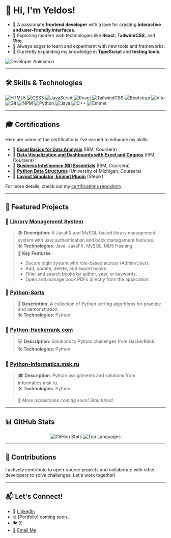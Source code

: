 # 👋 Hi, I'm Yeldos!

- 🌟 A passionate **frontend developer** with a love for creating **interactive and user-friendly interfaces**.
- 🎯 Exploring modern web technologies like **React**, **TailwindCSS**, and **Vite**.
- 🚀 Always eager to learn and experiment with new tools and frameworks.
- 🌱 Currently expanding my knowledge in **TypeScript** and **testing tools**.

![Developer Animation](https://media.giphy.com/media/qgQUggAC3Pfv687qPC/giphy.gif)

---

## 🛠 Skills & Technologies
![HTML5](https://img.shields.io/badge/HTML5-E34F26?style=for-the-badge&logo=html5&logoColor=white)
![CSS3](https://img.shields.io/badge/CSS3-1572B6?style=for-the-badge&logo=css3&logoColor=white)
![JavaScript](https://img.shields.io/badge/JavaScript-F7DF1E?style=for-the-badge&logo=javascript&logoColor=black)
![React](https://img.shields.io/badge/React-61DAFB?style=for-the-badge&logo=react&logoColor=black)
![TailwindCSS](https://img.shields.io/badge/TailwindCSS-38B2AC?style=for-the-badge&logo=tailwindcss&logoColor=white)
![Bootstrap](https://img.shields.io/badge/Bootstrap-7952B3?style=for-the-badge&logo=bootstrap&logoColor=white)
![Vite](https://img.shields.io/badge/Vite-646CFF?style=for-the-badge&logo=vite&logoColor=white)
![Git](https://img.shields.io/badge/Git-F05032?style=for-the-badge&logo=git&logoColor=white)
![NPM](https://img.shields.io/badge/NPM-CB3837?style=for-the-badge&logo=npm&logoColor=white)
![Python](https://img.shields.io/badge/Python-3776AB?style=for-the-badge&logo=python&logoColor=white)
![Java](https://img.shields.io/badge/Java-007396?style=for-the-badge&logo=java&logoColor=white)
![C++](https://img.shields.io/badge/C++-00599C?style=for-the-badge&logo=c%2B%2B&logoColor=white)
![Emmet](https://img.shields.io/badge/Emmet-34A853?style=for-the-badge&logo=emmet&logoColor=white)

---

## 🎓 Certifications
Here are some of the certifications I've earned to enhance my skills:

- 📜 **[Excel Basics for Data Analysis](https://coursera.org/share/8638a34074f193888acaaad056b73449)** (IBM, Coursera)  
- 📜 **[Data Visualization and Dashboards with Excel and Cognos](https://coursera.org/share/0779821eed22c788b94b5c7ffcaa6b77)** (IBM, Coursera)  
- 📜 **[Business Intelligence (BI) Essentials](https://coursera.org/share/0fc8aaf7e8a23e5b8a7ec3255c07b689)** (IBM, Coursera)  
- 📜 **[Python Data Structures](https://coursera.org/share/f03267f6a83c204ffecc9a1eb6fc5711)** (University of Michigan, Coursera)  
- 📜 **[Layout Simulator, Emmet Plugin](https://stepik.org/cert/2714424)** (Stepik)  

For more details, check out my [certifications repository](https://github.com/Yeldos-IT/My-Certifications).

---

## 📌 Featured Projects
### 📂 [Library Management System](https://github.com/Yeldos-IT/Library-Management-System)
> 📚 **Description**: A JavaFX and MySQL-based library management system with user authentication and book management features.  
> 🛠 **Technologies**: Java, JavaFX, MySQL, MD5 Hashing.  
> 🌟 **Key Features**:  
> - Secure login system with role-based access (Admin/User).  
> - Add, update, delete, and export books.  
> - Filter and search books by author, year, or keywords.  
> - Open and manage book PDFs directly from the application.

### 📂 [Python-Sorts](https://github.com/Yeldos-IT/Python-Sorts.git)
> 🔄 **Description**: A collection of Python sorting algorithms for practice and demonstration.  
> 🛠 **Technologies**: Python.

### 📂 [Python-Hackerrank.com](https://github.com/Yeldos-IT/Python-Hackerrank.com.git)
> 💻 **Description**: Solutions to Python challenges from HackerRank.  
> 🛠 **Technologies**: Python.

### 📂 [Python-Informatics.msk.ru](https://github.com/Yeldos-IT/Python-Informatics.msk.ru.git)
> 🎓 **Description**: Python assignments and solutions from informatics.msk.ru.  
> 🛠 **Technologies**: Python.

> 🌟 *More repositories coming soon! Stay tuned.*

---

## 📊 GitHub Stats
<p align="center">
  <img src="https://github-readme-stats.vercel.app/api?username=Yeldos-IT&show_icons=true&theme=radical" alt="GitHub Stats" />
  <img src="https://github-readme-stats.vercel.app/api/top-langs/?username=Yeldos-IT&layout=compact&theme=radical" alt="Top Languages" />
</p>

---

## 🤝 Contributions
I actively contribute to open-source projects and collaborate with other developers to solve challenges. Let's work together!

---

## 📬 Let's Connect!
- 💼 [LinkedIn](https://linkedin.com/in/yeldos-abildos)  
- 🌐 [Portfolio] coming soon...  
- 🐦 [X](https://x.com/yabildos)  
- 📧 [Email Me](mailto:yabildos@gmail.com)
